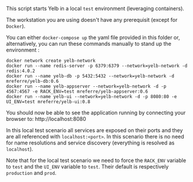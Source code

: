 This script starts Yelb in a local `test` environment (leveraging containers). 

The workstation you are using doesn't have any prerequisit (except for `Docker`).

You can either `docker-compose up` the yaml file provided in this folder or, alternatively, you can run these commands manually to stand up the environment :

```
docker network create yelb-network 
docker run --name redis-server -p 6379:6379 --network=yelb-network -d redis:4.0.2
docker run --name yelb-db -p 5432:5432 --network=yelb-network -d mreferre/yelb-db:0.6
docker run --name yelb-appserver --network=yelb-network -d -p 4567:4567 -e RACK_ENV=test mreferre/yelb-appserver:0.6
docker run --name yelb-ui --network=yelb-network -d -p 8080:80 -e UI_ENV=test mreferre/yelb-ui:0.8
```
You should now be able to see the application running by connecting your browser to: http://localhost:8080

In this local test scenario all services are exposed on their ports and they are all referenced with `localhost:<port>`. In this scenario there is no need for name resolutions and service discovery (everything is resolved as `localhost`). 

Note that for the local test scenario we need to force the `RACK_ENV` variable to `test` and the `UI_ENV` variable to `test`. Their default is respectively `production` and `prod`. 